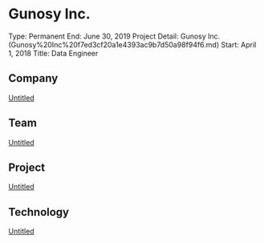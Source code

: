 # Gunosy Inc.

Type: Permanent
End: June 30, 2019
Project Detail: Gunosy Inc. (Gunosy%20Inc%20f7ed3cf20a1e4393ac9b7d50a98f94f6.md) 
Start: April 1, 2018
Title: Data Engineer

## Company

[Untitled](Gunosy%20Inc%20f7ed3cf20a1e4393ac9b7d50a98f94f6/Untitled%2080f9ef5b58474490b010ab3defce47bb.csv)

## Team

[Untitled](Gunosy%20Inc%20f7ed3cf20a1e4393ac9b7d50a98f94f6/Untitled%20d8183521d518494a997ba2bc3a62044f.csv)

## Project

[Untitled](Gunosy%20Inc%20f7ed3cf20a1e4393ac9b7d50a98f94f6/Untitled%2016beb96f4a7c80698cb5fd2d01c44c06.csv)

## Technology

[Untitled](Gunosy%20Inc%20f7ed3cf20a1e4393ac9b7d50a98f94f6/Untitled%208977239c49d6459f9b0ffd9aa6b94f93.csv)